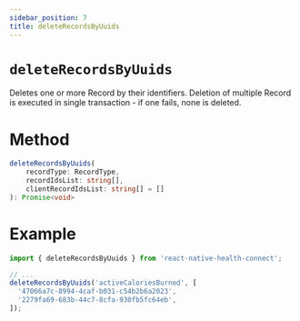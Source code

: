 ```yaml
---
sidebar_position: 7
title: deleteRecordsByUuids
---
```


# `deleteRecordsByUuids`

Deletes one or more Record by their identifiers. Deletion of multiple Record is executed in single transaction - if one fails, none is deleted.

# Method

```ts
deleteRecordsByUuids(
    recordType: RecordType,
    recordIdsList: string[],
    clientRecordIdsList: string[] = []
): Promise<void>
```

# Example

```ts
import { deleteRecordsByUuids } from 'react-native-health-connect';

// ...
deleteRecordsByUuids('activeCaloriesBurned', [
  '47066a7c-8994-4caf-b031-c54b2b6a2023',
  '2279fa69-683b-44c7-8cfa-930fb5fc64eb',
]);
```
